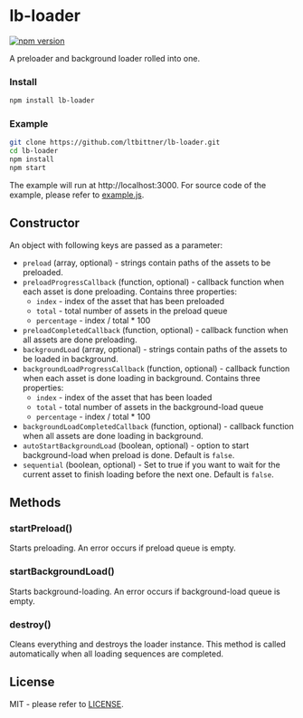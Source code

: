 # lb-loader
[![npm version][npm-img]][npm-url]

A preloader and background loader rolled into one.

### Install
```sh
npm install lb-loader
```

### Example
```sh
git clone https://github.com/ltbittner/lb-loader.git
cd lb-loader
npm install
npm start
```
The example will run at http://localhost:3000. For source code of the example, please refer to [example.js](example/example.js).

## Constructor
An object with following keys are passed as a parameter:
* `preload` (array, optional) - strings contain paths of the assets to be preloaded.
* `preloadProgressCallback` (function, optional) - callback function when each asset is done preloading. Contains three properties:
    * `index` - index of the asset that has been preloaded
    * `total` - total number of assets in the preload queue
    * `percentage` - index / total * 100
* `preloadCompletedCallback` (function, optional) - callback function when all assets are done preloading.
* `backgroundLoad` (array, optional) - strings contain paths of the assets to be loaded in background.
* `backgroundLoadProgressCallback` (function, optional) - callback function when each asset is done loading in background. Contains three properties:
    * `index` - index of the asset that has been loaded
    * `total` - total number of assets in the background-load queue
    * `percentage` - index / total * 100
* `backgroundLoadCompletedCallback` (function, optional) - callback function when all assets are done loading in background.
* `autoStartBackgroundLoad` (boolean, optional) - option to start background-load when preload is done. Default is `false`.
* `sequential` (boolean, optional) - Set to true if you want to wait for the current asset to finish loading before the next one. Default is `false`.

## Methods
### startPreload()
Starts preloading. An error occurs if preload queue is empty.

### startBackgroundLoad()
Starts background-loading. An error occurs if background-load queue is empty.

### destroy()
Cleans everything and destroys the loader instance. This method is called automatically when all loading sequences are completed.

## License
MIT - please refer to [LICENSE](LICENSE).

[npm-url]: https://www.npmjs.org/package/lb-loader
[npm-img]: https://img.shields.io/npm/v/lb-loader.svg
